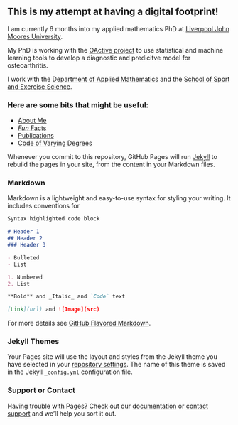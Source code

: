 ## This is my attempt at having a digital footprint!

I am currently 6 months into my applied mathematics PhD at [Liverpool John Moores University](https://www.ljmu.ac.uk/). 

My PhD is working with the [OActive project](https://www.oactive.eu/) to use statistical and machine learning tools to develop a diagnostic and predicitve model for osteoarthritis. 

I work with the [Department of Applied Mathematics](https://www.ljmu.ac.uk/about-us/faculties/faculty-of-engineering-and-technology/department-of-applied-mathematics) and the [School of Sport and Exercise Science](https://www.ljmu.ac.uk/about-us/faculties/faculty-of-science/school-of-sport-and-exercise-sciences).

### Here are some bits that might be useful:
- [About Me](Philippa_McCabe/ABOUTME.md)
- [_Fun_ Facts](Philippa_McCabe/FACTS.md)
- [Publications](Philippa_McCabe/PUBLICATIONS.md)
- [Code of Varying Degrees](Philippa_McCabe/CODE.md)


Whenever you commit to this repository, GitHub Pages will run [Jekyll](https://jekyllrb.com/) to rebuild the pages in your site, from the content in your Markdown files.

### Markdown

Markdown is a lightweight and easy-to-use syntax for styling your writing. It includes conventions for

```markdown
Syntax highlighted code block

# Header 1
## Header 2
### Header 3

- Bulleted
- List

1. Numbered
2. List

**Bold** and _Italic_ and `Code` text

[Link](url) and ![Image](src)
```

For more details see [GitHub Flavored Markdown](https://guides.github.com/features/mastering-markdown/).

### Jekyll Themes

Your Pages site will use the layout and styles from the Jekyll theme you have selected in your [repository settings](https://github.com/phimc95/My-Project/settings). The name of this theme is saved in the Jekyll `_config.yml` configuration file.

### Support or Contact

Having trouble with Pages? Check out our [documentation](https://help.github.com/categories/github-pages-basics/) or [contact support](https://github.com/contact) and we’ll help you sort it out.
